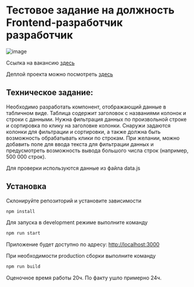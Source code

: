 # Тестовое задание на должность Frontend-разработчик разработчик

<img  alt="image" src="https://github.com/ArseniyKhal/SkyFitnessPro/assets/92600602/fd4add1a-dd63-4bd3-8321-d2f50c8ff8a2">

Ссылка на вакансию [здесь](https://perm.hh.ru/vacancy/92141894)

Деплой проекта можно посмотреть [здесь](https://cosmic-arithmetic-342c32.netlify.app/)

## Техническое задание:

Необходимо разработать компонент, отображающий данные в табличном виде. Таблица содержит заголовок с названиями колонок и строки с данными. Нужна фильтрация данных по произвольной строке и сортировка по клику на заголовке колонки. Снаружи задаются колонки для фильтрации и сортировки, а также должна быть возможность обрабатывать клики по строкам. При желании, можно добавить поле для ввода текста для фильтрации данных и предусмотреть возможность вывода большого числа строк (например, 500 000 строк).

Для проверки используются данные из файла data.js

## Установка

Склонируйте репозиторий и установите зависимости

```sh
npm install
```

Для запуска в development режиме выполните команду

```sh
npm run start
```

Приложение будет доступно по адресу: [http://localhost:3000](http://localhost:3000)

При необходимости production сборки выполните команду

```sh
npm run build
```

Оценочное время работы 20ч. По факту ушло примерно 24ч.
